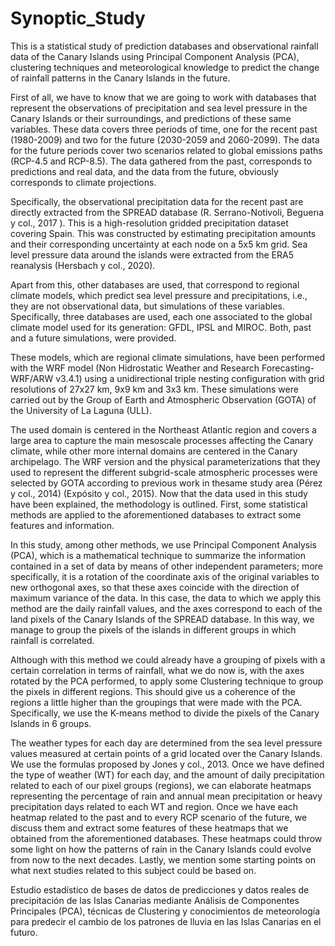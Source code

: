 # Synoptic_Study
This is a statistical study of prediction databases and observational rainfall data of
the Canary Islands using Principal Component Analysis (PCA), clustering techniques
and meteorological knowledge to predict the change of rainfall patterns in the Canary
Islands in the future.

First of all, we have to know that we are going to work with databases that
represent the observations of precipitation and sea level pressure in the Canary
Islands or their surroundings, and predictions of these same variables. These data
covers three periods of time, one for the recent past (1980-2009) and two for the future
(2030-2059 and 2060-2099). The data for the future periods cover two scenarios related
to global emissions paths (RCP-4.5 and RCP-8.5). The data gathered from the past,
corresponds to predictions and real data, and the data from the future, obviously
corresponds to climate projections.

Specifically, the observational precipitation data for the recent past are directly
extracted from the SPREAD database (R. Serrano-Notivoli, Beguerıa y col., 2017 ). This
is a high-resolution gridded precipitation dataset covering Spain. This was
constructed by estimating precipitation amounts and their corresponding uncertainty
at each node on a 5x5 km grid. Sea level pressure data around the islands were
extracted from the ERA5 reanalysis (Hersbach y col., 2020).

Apart from this, other databases are used, that correspond to regional climate
models, which predict sea level pressure and precipitations, i.e., they are not
observational data, but simulations of these variables. Specifically, three databases are
used, each one associated to the global climate model used for its generation: GFDL,
IPSL and MIROC. Both, past and a future simulations, were provided.

These models, which are regional climate simulations, have been performed with
the WRF model (Non Hidrostatic Weather and Research Forecasting- WRF/ARW
v3.4.1) using a unidirectional triple nesting configuration with grid resolutions of
27x27 km, 9x9 km and 3x3 km. These simulations were carried out by the Group of
Earth and Atmospheric Observation (GOTA) of the University of La Laguna (ULL).

The used domain is centered in the Northeast Atlantic region and covers a large area
to capture the main mesoscale processes affecting the Canary climate, while other
more internal domains are centered in the Canary archipelago. The WRF version and
the physical parameterizations that they used to represent the different subgrid-scale
atmospheric processes were selected by GOTA according to previous work in thesame study area (Pérez y col., 2014) (Expósito y col., 2015).
Now that the data used in this study have been explained, the methodology is
outlined. First, some statistical methods are applied to the aforementioned databases
to extract some features and information.

In this study, among other methods, we use Principal Component Analysis (PCA),
which is a mathematical technique to summarize the information contained in a set of
data by means of other independent parameters; more specifically, it is a rotation of
the coordinate axis of the original variables to new orthogonal axes, so that these axes
coincide with the direction of maximum variance of the data. In this case, the data to
which we apply this method are the daily rainfall values, and the axes correspond to
each of the land pixels of the Canary Islands of the SPREAD database. In this way, we
manage to group the pixels of the islands in different groups in which rainfall is
correlated.

Although with this method we could already have a grouping of pixels with a
certain correlation in terms of rainfall, what we do now is, with the axes rotated by the
PCA performed, to apply some Clustering technique to group the pixels in different
regions. This should give us a coherence of the regions a little higher than the
groupings that were made with the PCA. Specifically, we use the K-means method to
divide the pixels of the Canary Islands in 6 groups.

The weather types for each day are determined from the sea level pressure values
measured at certain points of a grid located over the Canary Islands. We use the
formulas proposed by Jones y col., 2013. Once we have defined the type of weather
(WT) for each day, and the amount of daily precipitation related to each of our pixel
groups (regions), we can elaborate heatmaps representing the percentage of rain and
annual mean precipitation or heavy precipitation days related to each WT and region.
Once we have each heatmap related to the past and to every RCP scenario of the
future, we discuss them and extract some features of these heatmaps that we obtained
from the aforementioned databases. These heatmaps could throw some light on how
the patterns of rain in the Canary Islands could evolve from now to the next decades.
Lastly, we mention some starting points on what next studies related to this subject
could be based on.

Estudio estadístico de bases de datos de predicciones y datos reales de
precipitación de las Islas Canarias mediante Análisis de Componentes Principales
(PCA), técnicas de Clustering y conocimientos de meteorología para predecir el
cambio de los patrones de lluvia en las Islas Canarias en el futuro.
